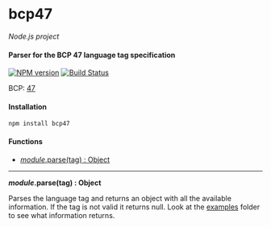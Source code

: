 bcp47
=====

_Node.js project_

#### Parser for the BCP 47 language tag specification ####

[![NPM version](https://badge.fury.io/js/bcp47.png)](http://badge.fury.io/js/bcp47 "Fury Version Badge")
[![Build Status](https://secure.travis-ci.org/gagle/node-bcp47.png)](http://travis-ci.org/gagle/node-bcp47 "Travis CI Badge")

BCP: [47](http://tools.ietf.org/html/bcp47)

#### Installation ####

```
npm install bcp47
```

#### Functions ####

- [_module_.parse(tag) : Object](#parse)

---

<a name="parse"></a>
___module_.parse(tag) : Object__

Parses the language tag and returns an object with all the available information. If the tag is not valid it returns null. Look at the [examples](https://github.com/gagle/node-bcp47/tree/master/examples) folder to see what information returns.